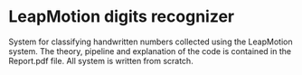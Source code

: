 # LeapMotion digits recognizer
System for classifying handwritten numbers collected using the LeapMotion system.
The theory, pipeline and explanation of the code is contained in the Report.pdf file.
All system is written from scratch.
